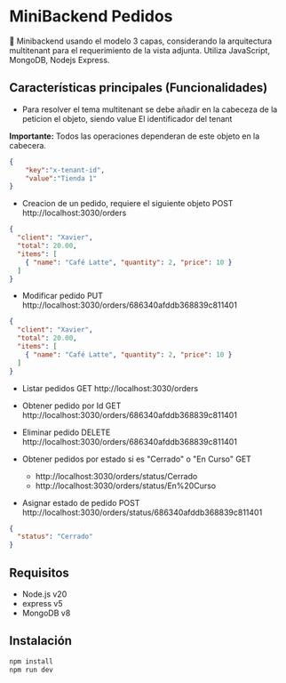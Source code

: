 # MiniBackend Pedidos

🔹 Minibackend usando el modelo 3 capas, considerando la arquitectura multitenant para el requerimiento de la vista adjunta.
Utiliza JavaScript, MongoDB, Nodejs Express.

## Características principales (Funcionalidades)
- Para resolver el tema multitenant se debe añadir en la cabeceza de la peticion el objeto, siendo value El identificador del tenant

**Importante:**  Todos las operaciones dependeran de este objeto en la cabecera.

```json
{
    "key":"x-tenant-id",
    "value":"Tienda 1"
}
```

- Creacion de un pedido, requiere el siguiente objeto
POST
http://localhost:3030/orders

```json
{
  "client": "Xavier",
  "total": 20.00,
  "items": [
    { "name": "Café Latte", "quantity": 2, "price": 10 }
  ]
}
```

- Modificar pedido
PUT
http://localhost:3030/orders/686340afddb368839c811401


```json
{
  "client": "Xavier",
  "total": 20.00,
  "items": [
    { "name": "Café Latte", "quantity": 2, "price": 10 }
  ]
}
```

- Listar pedidos
GET
http://localhost:3030/orders


- Obtener pedido por Id
GET
http://localhost:3030/orders/686340afddb368839c811401

- Eliminar pedido
 DELETE
http://localhost:3030/orders/686340afddb368839c811401

- Obtener pedidos por estado si es "Cerrado" o "En Curso"
GET
    - http://localhost:3030/orders/status/Cerrado
    - http://localhost:3030/orders/status/En%20Curso

- Asignar estado de pedido
POST
    http://localhost:3030/orders/status/686340afddb368839c811401
```json
{
  "status": "Cerrado"
}
```

## Requisitos
- Node.js v20
- express v5
- MongoDB v8

## Instalación
```bash
npm install
npm run dev